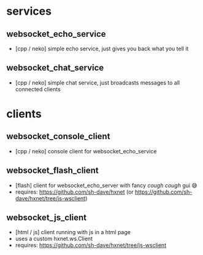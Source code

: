 # services
## websocket_echo_service
- [cpp / neko] simple echo service, just gives you back what you tell it

## websocket_chat_service
- [cpp / neko] simple chat service, just broadcasts messages to all connected clients

# clients
## websocket_console_client
- [cpp / neko] console client for websocket_echo_service
 
## websocket_flash_client
- [flash] client for websocket_echo_server with fancy *cough* *cough* gui :sweat_smile:
- requires: https://github.com/sh-dave/hxnet (or https://github.com/sh-dave/hxnet/tree/js-wsclient)

## websocket_js_client
- [html / js] client running with js in a html page
- uses a custom hxnet.ws.Client
- requires: https://github.com/sh-dave/hxnet/tree/js-wsclient
